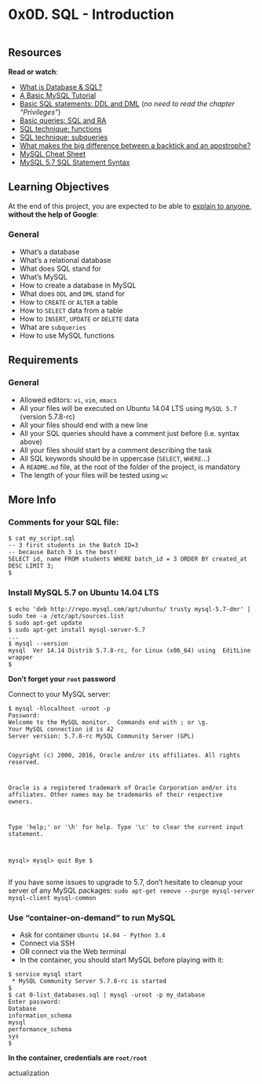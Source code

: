 <h1 class="gap">0x0D. SQL - Introduction</h1><div class="gap" id="project-description">
<p><img alt="" src="https://s3.amazonaws.com/intranet-projects-files/holbertonschool-higher-level_programming+/272/rtcwz.jpg" style=""/></p>
<h2>Resources</h2>
<p><strong>Read or watch</strong>:</p>
<ul>
<li><a href="/rltoken/khEqMKp1PHvKpfO18d4fLQ" target="_blank" title="What is Database &amp; SQL?">What is Database &amp; SQL?</a> </li>
<li><a href="/rltoken/qrONF5FZPsRxRJ2FkLVPcg" target="_blank" title="A Basic MySQL Tutorial">A Basic MySQL Tutorial</a> </li>
<li><a href="/rltoken/ibCYnC9CDgZg5NQQvccBWw" target="_blank" title="Basic SQL statements: DDL and DML">Basic SQL statements: DDL and DML</a> (<em>no need to read the chapter “Privileges”</em>)</li>
<li><a href="/rltoken/yelYhpf7l0FcRIPCVfnMLw" target="_blank" title="Basic queries: SQL and RA">Basic queries: SQL and RA</a> </li>
<li><a href="/rltoken/3aQcovOE-clrD8yIfxFE9Q" target="_blank" title="SQL technique: functions">SQL technique: functions</a> </li>
<li><a href="/rltoken/lTXnq6pdk59x2h_Y-q0-Hg" target="_blank" title="SQL technique: subqueries">SQL technique: subqueries</a> </li>
<li><a href="/rltoken/R--kAkehyaawZFY4m1inxQ" target="_blank" title="What makes the big difference between a backtick and an apostrophe?">What makes the big difference between a backtick and an apostrophe?</a> </li>
<li><a href="/rltoken/aGZu7ulJpbbKcDhcz49yrg" target="_blank" title="MySQL Cheat Sheet">MySQL Cheat Sheet</a> </li>
<li><a href="/rltoken/XrqR4oh6zsk0eOKoTgkA3Q" target="_blank" title="MySQL 5.7 SQL Statement Syntax">MySQL 5.7 SQL Statement Syntax</a> </li>
</ul>
<h2>Learning Objectives</h2>
<p>At the end of this project, you are expected to be able to <a href="/rltoken/jfYCdfSeM9SClR9gWzDaLA" target="_blank" title="explain to anyone">explain to anyone</a>, <strong>without the help of Google</strong>:</p>
<h3>General</h3>
<ul>
<li>What’s a database</li>
<li>What’s a relational database</li>
<li>What does SQL stand for</li>
<li>What’s MySQL</li>
<li>How to create a database in MySQL</li>
<li>What does <code>DDL</code> and <code>DML</code> stand for</li>
<li>How to <code>CREATE</code> or <code>ALTER</code> a table</li>
<li>How to <code>SELECT</code> data from a table</li>
<li>How to <code>INSERT</code>, <code>UPDATE</code> or <code>DELETE</code> data</li>
<li>What are <code>subqueries</code></li>
<li>How to use MySQL functions</li>
</ul>
<h2>Requirements</h2>
<h3>General</h3>
<ul>
<li>Allowed editors: <code>vi</code>, <code>vim</code>, <code>emacs</code></li>
<li>All your files will be executed on Ubuntu 14.04 LTS using <code>MySQL 5.7</code> (version 5.7.8-rc)</li>
<li>All your files should end with a new line</li>
<li>All your SQL queries should have a comment just before (i.e. syntax above)</li>
<li>All your files should start by a comment describing the task</li>
<li>All SQL keywords should be in uppercase (<code>SELECT</code>, <code>WHERE</code>…)</li>
<li>A <code>README.md</code> file, at the root of the folder of the project, is mandatory</li>
<li>The length of your files will be tested using <code>wc</code></li>
</ul>
<h2>More Info</h2>
<h3>Comments for your SQL file:</h3>
<pre><code>$ cat my_script.sql
-- 3 first students in the Batch ID=3
-- because Batch 3 is the best!
SELECT id, name FROM students WHERE batch_id = 3 ORDER BY created_at DESC LIMIT 3;
$
</code></pre>
<h3>Install MySQL 5.7 on Ubuntu 14.04 LTS</h3>
<pre><code>$ echo 'deb http://repo.mysql.com/apt/ubuntu/ trusty mysql-5.7-dmr' | sudo tee -a /etc/apt/sources.list
$ sudo apt-get update
$ sudo apt-get install mysql-server-5.7
...
$ mysql --version
mysql  Ver 14.14 Distrib 5.7.8-rc, for Linux (x86_64) using  EditLine wrapper
$
</code></pre>
<p><strong>Don’t forget your <code>root</code> password</strong></p>
<p>Connect to your MySQL server:</p>
<pre><code>$ mysql -hlocalhost -uroot -p
Password: 
Welcome to the MySQL monitor.  Commands end with ; or \g.
Your MySQL connection id is 42
Server version: 5.7.8-rc MySQL Community Server (GPL)

Copyright (c) 2000, 2016, Oracle and/or its affiliates. All rights reserved.

Oracle is a registered trademark of Oracle Corporation and/or its
affiliates. Other names may be trademarks of their respective
owners.

Type 'help;' or '\h' for help. Type '\c' to clear the current input statement.

mysql&gt; 
mysql&gt; quit
Bye
$
</code></pre>
<p>If you have some issues to upgrade to 5.7, don’t hesitate to cleanup your server of any MySQL packages: <code>sudo apt-get remove --purge mysql-server mysql-client mysql-common</code></p>
<h3>Use “container-on-demand” to run MySQL</h3>
<ul>
<li>Ask for container <code>Ubuntu 14.04 - Python 3.4</code></li>
<li>Connect via SSH</li>
<li>OR connect via the Web terminal</li>
<li>In the container, you should start MySQL before playing with it:</li>
</ul>
<pre><code>$ service mysql start
 * MySQL Community Server 5.7.8-rc is started
$
$ cat 0-list_databases.sql | mysql -uroot -p my_database
Enter password: 
Database
information_schema
mysql
performance_schema
sys
$
</code></pre>
<p><strong>In the container, credentials are <code>root/root</code></strong></p>
</div>actualization